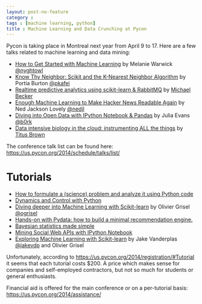 ```yaml
---
layout: post-no-feature
category :
tags : [machine learning, python]
title : Machine Learning and Data Crunching at Pycon
---
```


Pycon is taking place in Montreal next year from April 9 to 17. Here are a few talks related to machine learning and data mining:

* [How to Get Started with Machine Learning](https://us.pycon.org/2014/schedule/presentation/154/) by Melanie Warwick [@nyghtowl](https://twitter.com/nyghtowl)
* [Know Thy Neighbor: Scikit and the K-Nearest Neighbor Algorithm](https://us.pycon.org/2014/schedule/presentation/188/) by Portia Burton [@pkafei](https://twitter.com/pkafei)
* [Realtime predictive analytics using scikit-learn & RabbitMQ](https://us.pycon.org/2014/schedule/presentation/224/) by [Michael Becker](https://github.com/mdbecker)
* [Enough Machine Learning to Make Hacker News Readable Again](https://us.pycon.org/2014/schedule/presentation/163/) by Ned Jackson Lovely
 [@nedjl](https://twitter.com/nedjl)
* [Diving into Open Data with IPython Notebook & Pandas](https://us.pycon.org/2014/schedule/presentation/148/) by Julia Evans [@b0rk](https://twitter.com/b0rk)
* [Data intensive biology in the cloud: instrumenting ALL the things](https://us.pycon.org/2014/schedule/presentation/181/) by [Titus Brown](http://ivory.idyll.org/blog/)

The conference talk list can be found here: <https://us.pycon.org/2014/schedule/talks/list/>

# Tutorials

* [How to formulate a (science) problem and analyze it using Python code](https://us.pycon.org/2014/schedule/presentation/137/)
* [Dynamics and Control with Python](https://us.pycon.org/2014/schedule/presentation/132/)
* [Diving deeper into Machine Learning with Scikit-learn](https://us.pycon.org/2014/schedule/presentation/62) by Olivier Grisel [@ogrisel](https://twitter.com/ogrisel)
* [Hands-on with Pydata: how to build a minimal recommendation engine.](https://us.pycon.org/2014/schedule/presentation/63/)
* [Bayesian statistics made simple](https://us.pycon.org/2014/schedule/presentation/67/)
* [Mining Social Web APIs with IPython Notebook](https://us.pycon.org/2014/schedule/presentation/134/)
* [Exploring Machine Learning with Scikit-learn](https://us.pycon.org/2014/schedule/presentation/131/) by Jake Vanderplas [@jakevdp](https://twitter.com/jakevdp) and Olivier Grisel

Unfortunately, according to <https://us.pycon.org/2014/registration/#Tutorial> it seems that each tutorial costs $200. A price which makes sense for companies and self-employed contractors, but not so much for students or general enthusiasts.

Financial aid is offered for the main conference or on a per-tutorial basis: <https://us.pycon.org/2014/assistance/>
